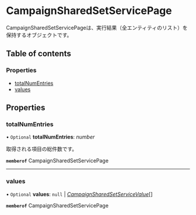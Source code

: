 # CampaignSharedSetServicePage


<div lang=\"ja\">CampaignSharedSetServicePageは、実行結果（全エンティティのリスト）を保持するオブジェクトです。</div> 

## Table of contents

### Properties

- [totalNumEntries](campaignsharedsetservicepage.md#totalnumentries)
- [values](campaignsharedsetservicepage.md#values)

## Properties

### totalNumEntries

• `Optional` **totalNumEntries**: *number*

<div lang=\"ja\">取得される項目の総件数です。</div> 

**`memberof`** CampaignSharedSetServicePage

___

### values

• `Optional` **values**: ``null`` \| [*CampaignSharedSetServiceValue*](campaignsharedsetservicevalue.md)[]

**`memberof`** CampaignSharedSetServicePage
